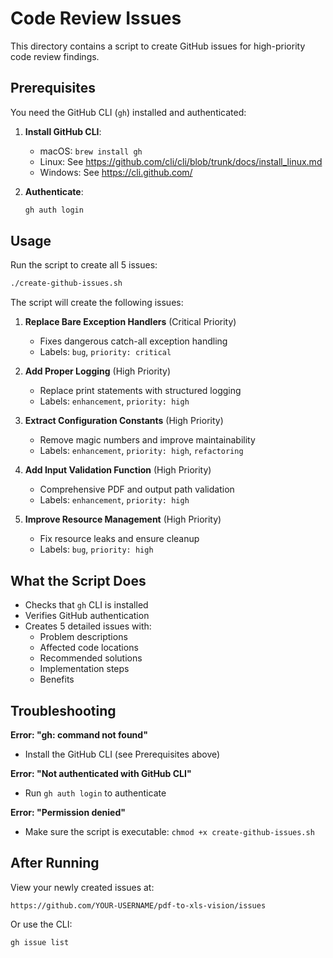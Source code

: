 # Code Review Issues

This directory contains a script to create GitHub issues for high-priority code review findings.

## Prerequisites

You need the GitHub CLI (`gh`) installed and authenticated:

1. **Install GitHub CLI**:
   - macOS: `brew install gh`
   - Linux: See https://github.com/cli/cli/blob/trunk/docs/install_linux.md
   - Windows: See https://cli.github.com/

2. **Authenticate**:
   ```bash
   gh auth login
   ```

## Usage

Run the script to create all 5 issues:

```bash
./create-github-issues.sh
```

The script will create the following issues:

1. **Replace Bare Exception Handlers** (Critical Priority)
   - Fixes dangerous catch-all exception handling
   - Labels: `bug`, `priority: critical`

2. **Add Proper Logging** (High Priority)
   - Replace print statements with structured logging
   - Labels: `enhancement`, `priority: high`

3. **Extract Configuration Constants** (High Priority)
   - Remove magic numbers and improve maintainability
   - Labels: `enhancement`, `priority: high`, `refactoring`

4. **Add Input Validation Function** (High Priority)
   - Comprehensive PDF and output path validation
   - Labels: `enhancement`, `priority: high`

5. **Improve Resource Management** (High Priority)
   - Fix resource leaks and ensure cleanup
   - Labels: `bug`, `priority: high`

## What the Script Does

- Checks that `gh` CLI is installed
- Verifies GitHub authentication
- Creates 5 detailed issues with:
  - Problem descriptions
  - Affected code locations
  - Recommended solutions
  - Implementation steps
  - Benefits

## Troubleshooting

**Error: "gh: command not found"**
- Install the GitHub CLI (see Prerequisites above)

**Error: "Not authenticated with GitHub CLI"**
- Run `gh auth login` to authenticate

**Error: "Permission denied"**
- Make sure the script is executable: `chmod +x create-github-issues.sh`

## After Running

View your newly created issues at:
```
https://github.com/YOUR-USERNAME/pdf-to-xls-vision/issues
```

Or use the CLI:
```bash
gh issue list
```

